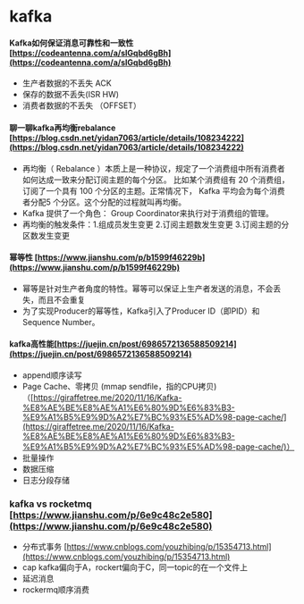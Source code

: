 # kafka

#### Kafka如何保证消息可靠性和一致性 [https://codeantenna.com/a/slGqbd6gBh](https://codeantenna.com/a/slGqbd6gBh)

* 生产者数据的不丢失 ACK
* 保存的数据不丢失(ISR HW)
* 消费者数据的不丢失 （OFFSET）

#### 聊一聊kafka再均衡rebalance [https://blog.csdn.net/yidan7063/article/details/108234222](https://blog.csdn.net/yidan7063/article/details/108234222)

* 再均衡（ Rebalance ）本质上是一种协议，规定了一个消费组中所有消费者如何达成一致来分配订阅主题的每个分区。 比如某个消费组有 20 个消费组，订阅了一个具有 100 个分区的主题。正常情况下， Kafka 平均会为每个消费者分配5 个分区。这个分配的过程就叫再均衡。
* Kafka 提供了一个角色： Group Coordinator来执行对于消费组的管理。
* 再均衡的触发条件：1.组成员发生变更  2.订阅主题数发生变更 3.订阅主题的分区数发生变更

#### 幂等性 [https://www.jianshu.com/p/b1599f46229b](https://www.jianshu.com/p/b1599f46229b)

* 幂等是针对生产者角度的特性。幂等可以保证上生产者发送的消息，不会丢失，而且不会重复
* 为了实现Producer的幂等性，Kafka引入了Producer ID（即PID）和Sequence Number。

#### kafka高性能[https://juejin.cn/post/6986572136588509214](https://juejin.cn/post/6986572136588509214)

* append顺序读写
* Page Cache、零拷贝 (mmap  sendfile，指的CPU拷贝)（[https://giraffetree.me/2020/11/16/Kafka-%E8%AE%BE%E8%AE%A1%E6%80%9D%E6%83%B3-%E9%A1%B5%E9%9D%A2%E7%BC%93%E5%AD%98-page-cache/](https://giraffetree.me/2020/11/16/Kafka-%E8%AE%BE%E8%AE%A1%E6%80%9D%E6%83%B3-%E9%A1%B5%E9%9D%A2%E7%BC%93%E5%AD%98-page-cache/)）
* 批量操作
* 数据压缩
* 日志分段存储

### kafka vs rocketmq [https://www.jianshu.com/p/6e9c48c2e580](https://www.jianshu.com/p/6e9c48c2e580)

* 分布式事务 [https://www.cnblogs.com/youzhibing/p/15354713.html](https://www.cnblogs.com/youzhibing/p/15354713.html)
* cap kafka偏向于A，rockert偏向于C，同一topic的在一个文件上
* 延迟消息
* rockermq顺序消费
